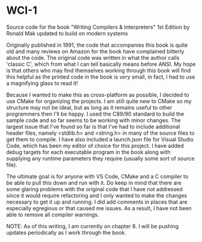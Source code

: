 # WCI-1
Source code for the book "Writing Compilers &amp; Interpreters" 1st Edition by Ronald Mak updated to build on modern systems

Originally published in 1991, the code that accompanies this book is quite old and many reviews on Amazon for the book have complained bitterly about the code. 
The original code was written in what the author calls 'classic C', which from what I can tell basically means before ANSI. My hope is that others who may find
themselves working through this book will find this helpful as the printed code in the book is *very* small, in fact, I had to use a magnifying glass to read it!

Because I wanted to make this as cross-platform as possible, I decided to use CMake for organizing the projects. I am still quite new to CMake so my structure may
not be ideal, but as long as it remains useful to other programmers then I'll be happy. I used the C89/90 standard to build the sample code and so far seems to be 
working with minor changes. The largest issue that I've found so far is that I've had to include additional header files, namely <stdlib.h> and <string.h> in many 
of the source files to get them to compile. I have also included a launch.json file for Visual Studio Code, which has been my editor of choice for this project.
I have added debug targets for each executable program in the book along with supplying any runtime parameters they require (usually some sort of source file). 

The ultimate goal is for anyone with VS Code, CMake and a C compiler to be able to pull this down and run with it. Do keep in mind that there are some glaring problems
with the original code that I have not addressed since it would require refactoring and I only wanted to make the changes necessary to get it up and running. I did add
comments in places that are especially egregious or that caused me issues. As a result, I have not been able to remove all compiler warnings. 

NOTE: As of this writing, I am currently on chapter 8. I will be pushing updates periodically as I work through the book.




